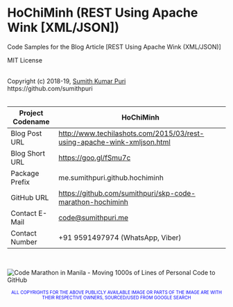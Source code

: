 # HoChiMinh (REST Using Apache Wink [XML/JSON])
Code Samples for the Blog Article [REST Using Apache Wink (XML/JSON)] 
<br>

MIT License

<br>
Copyright (c) 2018-19, <a href="https://www.cakeresume.com/sumith-kumar-puri">Sumith Kumar Puri</a><br>
https://github.com/sumithpuri 


<br>
<br>

	
|Project Codename|HoChiMinh|
|--|--|
| Blog Post URL | http://www.techilashots.com/2015/03/rest-using-apache-wink-xmljson.html |
|Blog Short URL	|https://goo.gl/fSmu7c|
|Package Prefix|me.sumithpuri.github.hochiminh|
|GitHub URL|https://github.com/sumithpuri/skp-code-marathon-hochiminh|
|Contact E-Mail  |code@sumithpuri.me|
|Contact Number|+91 9591497974 (WhatsApp, Viber)|

<br>


![Code Marathon in Manila - Moving 1000s of Lines of Personal Code to GitHub](https://docs.google.com/uc?id=1095FgVbFr8baa5vKiYc8LswMQXEVVg1D)
		    	

 <p align='center'><span style="font-size: 10px; color:blue">ALL COPYRIGHTS FOR THE ABOVE PUBLICLY AVAILABLE IMAGE OR PARTS OF THE IMAGE ARE WITH THEIR RESPECTIVE OWNERS, SOURCED/USED FROM GOOGLE SEARCH</span></p>

 		 




	  

  



